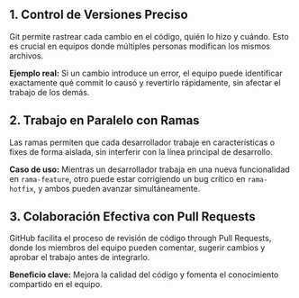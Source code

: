 ## 1. Control de Versiones Preciso
Git permite rastrear cada cambio en el código, quién lo hizo y cuándo. Esto es crucial en equipos donde múltiples personas modifican los mismos archivos.

**Ejemplo real:** Si un cambio introduce un error, el equipo puede identificar exactamente qué commit lo causó y revertirlo rápidamente, sin afectar el trabajo de los demás.

## 2. Trabajo en Paralelo con Ramas
Las ramas permiten que cada desarrollador trabaje en características o fixes de forma aislada, sin interferir con la línea principal de desarrollo.

**Caso de uso:** Mientras un desarrollador trabaja en una nueva funcionalidad en `rama-feature`, otro puede estar corrigiendo un bug crítico en `rama-hotfix`, y ambos pueden avanzar simultáneamente.

## 3. Colaboración Efectiva con Pull Requests
GitHub facilita el proceso de revisión de código through Pull Requests, donde los miembros del equipo pueden comentar, sugerir cambios y aprobar el trabajo antes de integrarlo.

**Beneficio clave:** Mejora la calidad del código y fomenta el conocimiento compartido en el equipo.
